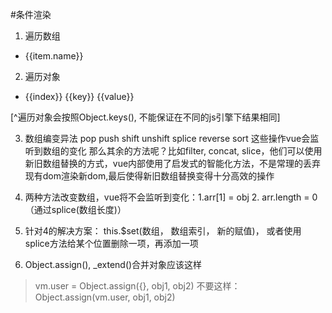 #条件渲染
1. 遍历数组
<ul>
    <li v-for="(item, index) in list" :key="index">
        {{item.name}}
    </li>
</ul>

2. 遍历对象
<ul>
    <li v-for="(value, key, index) in listObj" :key="index">
        {{index}} {{key}} {{value}}
    </li>
</ul>

[^遍历对象会按照Object.keys(), 不能保证在不同的js引擎下结果相同]

3. 数组编变异法
pop push shift unshift splice reverse sort 这些操作vue会监听到数组的变化
那么其余的方法呢？比如filter, concat, slice，他们可以使用新旧数组替换的方式，vue内部使用了启发式的智能化方法，不是常理的丢弃现有dom渲染新dom,最后使得新旧数组替换变得十分高效的操作

4. 两种方法改变数组，vue将不会监听到变化：1.arr[1] = obj 2. arr.length = 0（通过splice(数组长度)）

5. 针对4的解决方案： this.$set(数组， 数组索引， 新的赋值)， 或者使用splice方法给某个位置删除一项，再添加一项

6. Object.assign(), _extend()合并对象应该这样

> vm.user = Object.assign({}, obj1, obj2)
不要这样： Object.assign(vm.user, obj1, obj2)